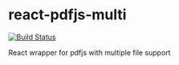 # react-pdfjs-multi

[![Build Status](https://travis-ci.org/marcklei/react-pdfjs-multi.svg?branch=master)](https://travis-ci.org/marcklei/react-pdfjs-multi)

React wrapper for pdfjs with multiple file support
